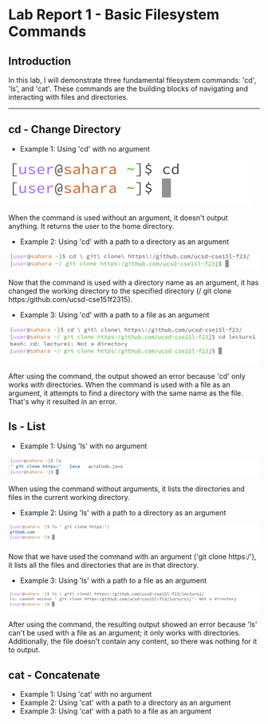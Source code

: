 # Lab Report 1 - Basic Filesystem Commands
## Introduction 

In this lab, I will demonstrate three fundamental filesystem commands: 'cd', 'ls', and 'cat'. These commands are the building blocks of navigating and interacting with files and directories. 

---

## cd - Change Directory 

- Example 1: Using 'cd' with no argument
  
![image](cd1.png) 

When the command is used without an argument, it doesn't output anything. It returns the user to the home directory. 

- Example 2: Using 'cd' with a path to a directory as an argument

![image](cd2.png) 

Now that the command is used with a directory name as an argument, it has changed the working directory to the specified directory (/ git clone https:/github.com/ucsd-cse151f2315).

- Example 3: Using 'cd' with a path to a file as an argument

![image](cd3.png) 

After using the command, the output showed an error because 'cd' only works with directories. When the command is used with a file as an argument, it attempts to find a directory with the same name as the file. That's why it resulted in an error.

## ls - List 

- Example 1: Using 'ls' with no argument

![image](ls1-.png)

When using the command without arguments, it lists the directories and files in the current working directory.

- Example 2: Using 'ls' with a path to a directory as an argument

![image](ls2.png)

Now that we have used the command with an argument ('git clone https:/'), it lists all the files and directories that are in that directory.

- Example 3: Using 'ls' with a path to a file as an argument

![image](ls3-.png)

After using the command, the resulting output showed an error because 'ls' can't be used with a file as an argument; it only works with directories. Additionally, the file doesn't contain any content, so there was nothing for it to output.

## cat - Concatenate

- Example 1: Using 'cat' with no argument
- Example 2: Using 'cat' with a path to a directory as an argument
- Example 3: Using 'cat' with a path to a file as an argument
